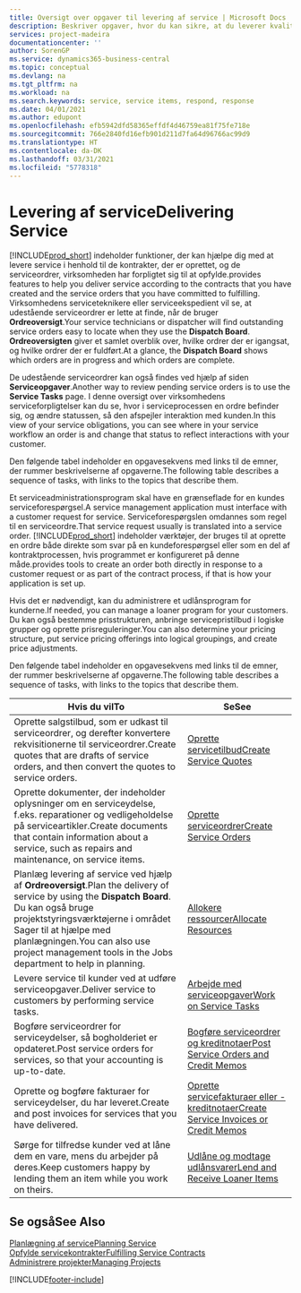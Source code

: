 ```yaml
---
title: Oversigt over opgaver til levering af service | Microsoft Docs
description: Beskriver opgaver, hvor du kan sikre, at du leverer kvalitetsservice og leverer op til aftaler med kunderne.
services: project-madeira
documentationcenter: ''
author: SorenGP
ms.service: dynamics365-business-central
ms.topic: conceptual
ms.devlang: na
ms.tgt_pltfrm: na
ms.workload: na
ms.search.keywords: service, service items, respond, response
ms.date: 04/01/2021
ms.author: edupont
ms.openlocfilehash: efb5942dfd58365effdf4d46759ea81f75fe718e
ms.sourcegitcommit: 766e2840fd16efb901d211d7fa64d96766ac99d9
ms.translationtype: HT
ms.contentlocale: da-DK
ms.lasthandoff: 03/31/2021
ms.locfileid: "5778318"
---
```

# <a name="delivering-service"></a><span data-ttu-id="89afc-103">Levering af service</span><span class="sxs-lookup"><span data-stu-id="89afc-103">Delivering Service</span></span>
[!INCLUDE[prod_short](includes/prod_short.md)] <span data-ttu-id="89afc-104">indeholder funktioner, der kan hjælpe dig med at levere service i henhold til de kontrakter, der er oprettet, og de serviceordrer, virksomheden har forpligtet sig til at opfylde.</span><span class="sxs-lookup"><span data-stu-id="89afc-104">provides features to help you deliver service according to the contracts that you have created and the service orders that you have committed to fulfilling.</span></span> <span data-ttu-id="89afc-105">Virksomhedens serviceteknikere eller serviceekspedient vil se, at udestående serviceordrer er lette at finde, når de bruger **Ordreoversigt**.</span><span class="sxs-lookup"><span data-stu-id="89afc-105">Your service technicians or dispatcher will find outstanding service orders easy to locate when they use the **Dispatch Board**.</span></span> <span data-ttu-id="89afc-106">**Ordreoversigten** giver et samlet overblik over, hvilke ordrer der er igangsat, og hvilke ordrer der er fuldført.</span><span class="sxs-lookup"><span data-stu-id="89afc-106">At a glance, the **Dispatch Board** shows which orders are in progress and which orders are complete.</span></span>  
  
<span data-ttu-id="89afc-107">De udestående serviceordrer kan også findes ved hjælp af siden **Serviceopgaver**.</span><span class="sxs-lookup"><span data-stu-id="89afc-107">Another way to review pending service orders is to use the **Service Tasks** page.</span></span> <span data-ttu-id="89afc-108">I denne oversigt over virksomhedens serviceforpligtelser kan du se, hvor i serviceprocessen en ordre befinder sig, og ændre statussen, så den afspejler interaktion med kunden.</span><span class="sxs-lookup"><span data-stu-id="89afc-108">In this view of your service obligations, you can see where in your service workflow an order is and change that status to reflect interactions with your customer.</span></span>  
  
<span data-ttu-id="89afc-109">Den følgende tabel indeholder en opgavesekvens med links til de emner, der rummer beskrivelserne af opgaverne.</span><span class="sxs-lookup"><span data-stu-id="89afc-109">The following table describes a sequence of tasks, with links to the topics that describe them.</span></span>   

<span data-ttu-id="89afc-110">Et serviceadministrationsprogram skal have en grænseflade for en kundes serviceforespørgsel.</span><span class="sxs-lookup"><span data-stu-id="89afc-110">A service management application must interface with a customer request for service.</span></span> <span data-ttu-id="89afc-111">Serviceforespørgslen omdannes som regel til en serviceordre.</span><span class="sxs-lookup"><span data-stu-id="89afc-111">That service request usually is translated into a service order.</span></span> [!INCLUDE[prod_short](includes/prod_short.md)] <span data-ttu-id="89afc-112">indeholder værktøjer, der bruges til at oprette en ordre både direkte som svar på en kundeforespørgsel eller som en del af kontraktprocessen, hvis programmet er konfigureret på denne måde.</span><span class="sxs-lookup"><span data-stu-id="89afc-112">provides tools to create an order both directly in response to a customer request or as part of the contract process, if that is how your application is set up.</span></span>  
  
<span data-ttu-id="89afc-113">Hvis det er nødvendigt, kan du administrere et udlånsprogram for kunderne.</span><span class="sxs-lookup"><span data-stu-id="89afc-113">If needed, you can manage a loaner program for your customers.</span></span> <span data-ttu-id="89afc-114">Du kan også bestemme prisstrukturen, anbringe servicepristilbud i logiske grupper og oprette prisreguleringer.</span><span class="sxs-lookup"><span data-stu-id="89afc-114">You can also determine your pricing structure, put service pricing offerings into logical groupings, and create price adjustments.</span></span>  
  
<span data-ttu-id="89afc-115">Den følgende tabel indeholder en opgavesekvens med links til de emner, der rummer beskrivelserne af opgaverne.</span><span class="sxs-lookup"><span data-stu-id="89afc-115">The following table describes a sequence of tasks, with links to the topics that describe them.</span></span>   
  
|<span data-ttu-id="89afc-116">**Hvis du vil**</span><span class="sxs-lookup"><span data-stu-id="89afc-116">**To**</span></span>|<span data-ttu-id="89afc-117">**Se**</span><span class="sxs-lookup"><span data-stu-id="89afc-117">**See**</span></span>|  
|------------|-------------|  
|<span data-ttu-id="89afc-118">Oprette salgstilbud, som er udkast til serviceordrer, og derefter konvertere rekvisitionerne til serviceordrer.</span><span class="sxs-lookup"><span data-stu-id="89afc-118">Create quotes that are drafts of service orders, and then convert the quotes to service orders.</span></span>|[<span data-ttu-id="89afc-119">Oprette servicetilbud</span><span class="sxs-lookup"><span data-stu-id="89afc-119">Create Service Quotes</span></span>](service-how-to-create-service-quotes.md)|
|<span data-ttu-id="89afc-120">Oprette dokumenter, der indeholder oplysninger om en serviceydelse, f.eks. reparationer og vedligeholdelse på serviceartikler.</span><span class="sxs-lookup"><span data-stu-id="89afc-120">Create documents that contain information about a service, such as repairs and maintenance, on service items.</span></span>|[<span data-ttu-id="89afc-121">Oprette serviceordrer</span><span class="sxs-lookup"><span data-stu-id="89afc-121">Create Service Orders</span></span>](service-how-to-create-service-orders.md)|
|<span data-ttu-id="89afc-122">Planlæg levering af service ved hjælp af **Ordreoversigt**.</span><span class="sxs-lookup"><span data-stu-id="89afc-122">Plan the delivery of service by using the **Dispatch Board**.</span></span> <span data-ttu-id="89afc-123">Du kan også bruge projektstyringsværktøjerne i området Sager til at hjælpe med planlægningen.</span><span class="sxs-lookup"><span data-stu-id="89afc-123">You can also use project management tools in the Jobs department to help in planning.</span></span>|[<span data-ttu-id="89afc-124">Allokere ressourcer</span><span class="sxs-lookup"><span data-stu-id="89afc-124">Allocate Resources</span></span>](service-how-to-allocate-resources.md)|  
|<span data-ttu-id="89afc-125">Levere service til kunder ved at udføre serviceopgaver.</span><span class="sxs-lookup"><span data-stu-id="89afc-125">Deliver service to customers by performing service tasks.</span></span>|[<span data-ttu-id="89afc-126">Arbejde med serviceopgaver</span><span class="sxs-lookup"><span data-stu-id="89afc-126">Work on Service Tasks</span></span>](service-how-to-work-on-service-tasks.md)|  
|<span data-ttu-id="89afc-127">Bogføre serviceordrer for serviceydelser, så bogholderiet er opdateret.</span><span class="sxs-lookup"><span data-stu-id="89afc-127">Post service orders for services, so that your accounting is up-to-date.</span></span>|[<span data-ttu-id="89afc-128">Bogføre serviceordrer og kreditnotaer</span><span class="sxs-lookup"><span data-stu-id="89afc-128">Post Service Orders and Credit Memos</span></span>](service-how-to-post-service-orders.md)|  
|<span data-ttu-id="89afc-129">Oprette og bogføre fakturaer for serviceydelser, du har leveret.</span><span class="sxs-lookup"><span data-stu-id="89afc-129">Create and post invoices for services that you have delivered.</span></span>|[<span data-ttu-id="89afc-130">Oprette servicefakturaer eller -kreditnotaer</span><span class="sxs-lookup"><span data-stu-id="89afc-130">Create Service Invoices or Credit Memos</span></span>](service-how-create-invoices.md)|  
|<span data-ttu-id="89afc-131">Sørge for tilfredse kunder ved at låne dem en vare, mens du arbejder på deres.</span><span class="sxs-lookup"><span data-stu-id="89afc-131">Keep customers happy by lending them an item while you work on theirs.</span></span>| [<span data-ttu-id="89afc-132">Udlåne og modtage udlånsvarer</span><span class="sxs-lookup"><span data-stu-id="89afc-132">Lend and Receive Loaner Items</span></span>](service-how-to-lend-receive-loaners.md)|
  
## <a name="see-also"></a><span data-ttu-id="89afc-133">Se også</span><span class="sxs-lookup"><span data-stu-id="89afc-133">See Also</span></span>  
[<span data-ttu-id="89afc-134">Planlægning af service</span><span class="sxs-lookup"><span data-stu-id="89afc-134">Planning Service</span></span>](service-plan-service.md)  
[<span data-ttu-id="89afc-135">Opfylde servicekontrakter</span><span class="sxs-lookup"><span data-stu-id="89afc-135">Fulfilling Service Contracts</span></span>](service-fulfill-service-contracts.md)  
[<span data-ttu-id="89afc-136">Administrere projekter</span><span class="sxs-lookup"><span data-stu-id="89afc-136">Managing Projects</span></span>](projects-manage-projects.md)  


[!INCLUDE[footer-include](includes/footer-banner.md)]